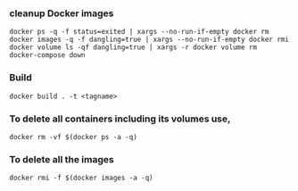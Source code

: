 ### cleanup Docker images
```
docker ps -q -f status=exited | xargs --no-run-if-empty docker rm
docker images -q -f dangling=true | xargs --no-run-if-empty docker rmi
docker volume ls -qf dangling=true | xargs -r docker volume rm
docker-compose down
```
### Build
```
docker build . -t <tagname>
```

### To delete all containers including its volumes use,

```
docker rm -vf $(docker ps -a -q)
```

### To delete all the images

```
docker rmi -f $(docker images -a -q)
```
